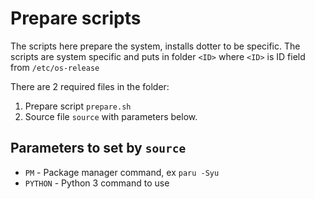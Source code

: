 # Prepare scripts

The scripts here prepare the system, installs dotter to be specific. 
The scripts are system specific and puts in folder `<ID>` where `<ID>` is ID field from `/etc/os-release` 

There are 2 required files in the folder:
  1. Prepare script `prepare.sh`
  2. Source file `source` with parameters below.

## Parameters to set by `source`

 - `PM` - Package manager command, ex `paru -Syu`
 - `PYTHON` - Python 3 command to use


